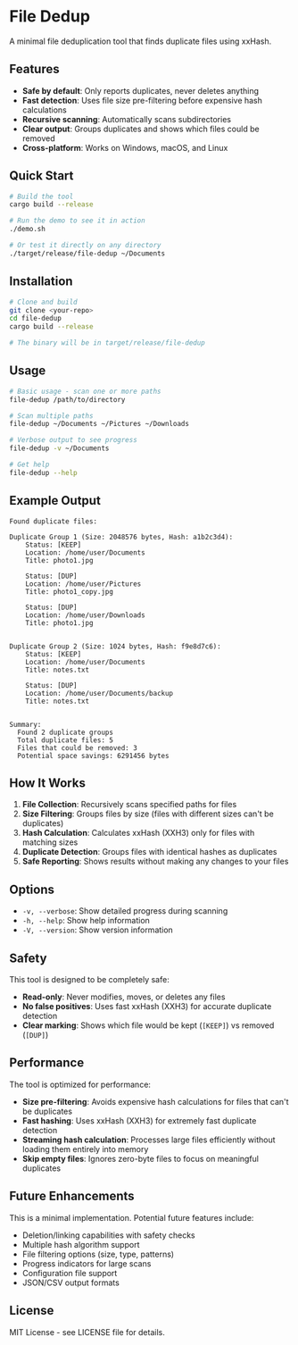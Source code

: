 # File Dedup

A minimal file deduplication tool that finds duplicate files using xxHash.

## Features

- **Safe by default**: Only reports duplicates, never deletes anything
- **Fast detection**: Uses file size pre-filtering before expensive hash calculations
- **Recursive scanning**: Automatically scans subdirectories
- **Clear output**: Groups duplicates and shows which files could be removed
- **Cross-platform**: Works on Windows, macOS, and Linux

## Quick Start

```bash
# Build the tool
cargo build --release

# Run the demo to see it in action
./demo.sh

# Or test it directly on any directory
./target/release/file-dedup ~/Documents
```

## Installation

```bash
# Clone and build
git clone <your-repo>
cd file-dedup
cargo build --release

# The binary will be in target/release/file-dedup
```

## Usage

```bash
# Basic usage - scan one or more paths
file-dedup /path/to/directory

# Scan multiple paths
file-dedup ~/Documents ~/Pictures ~/Downloads

# Verbose output to see progress
file-dedup -v ~/Documents

# Get help
file-dedup --help
```

## Example Output

```
Found duplicate files:

Duplicate Group 1 (Size: 2048576 bytes, Hash: a1b2c3d4):
    Status: [KEEP]
    Location: /home/user/Documents
    Title: photo1.jpg

    Status: [DUP]
    Location: /home/user/Pictures
    Title: photo1_copy.jpg

    Status: [DUP]
    Location: /home/user/Downloads
    Title: photo1.jpg


Duplicate Group 2 (Size: 1024 bytes, Hash: f9e8d7c6):
    Status: [KEEP]
    Location: /home/user/Documents
    Title: notes.txt

    Status: [DUP]
    Location: /home/user/Documents/backup
    Title: notes.txt


Summary:
  Found 2 duplicate groups
  Total duplicate files: 5
  Files that could be removed: 3
  Potential space savings: 6291456 bytes
```

## How It Works

1. **File Collection**: Recursively scans specified paths for files
2. **Size Filtering**: Groups files by size (files with different sizes can't be duplicates)
3. **Hash Calculation**: Calculates xxHash (XXH3) only for files with matching sizes
4. **Duplicate Detection**: Groups files with identical hashes as duplicates
5. **Safe Reporting**: Shows results without making any changes to your files

## Options

- `-v, --verbose`: Show detailed progress during scanning
- `-h, --help`: Show help information
- `-V, --version`: Show version information

## Safety

This tool is designed to be completely safe:
- **Read-only**: Never modifies, moves, or deletes any files
- **No false positives**: Uses fast xxHash (XXH3) for accurate duplicate detection
- **Clear marking**: Shows which file would be kept (`[KEEP]`) vs removed (`[DUP]`)

## Performance

The tool is optimized for performance:
- **Size pre-filtering**: Avoids expensive hash calculations for files that can't be duplicates
- **Fast hashing**: Uses xxHash (XXH3) for extremely fast duplicate detection
- **Streaming hash calculation**: Processes large files efficiently without loading them entirely into memory
- **Skip empty files**: Ignores zero-byte files to focus on meaningful duplicates

## Future Enhancements

This is a minimal implementation. Potential future features include:
- Deletion/linking capabilities with safety checks
- Multiple hash algorithm support
- File filtering options (size, type, patterns)
- Progress indicators for large scans
- Configuration file support
- JSON/CSV output formats

## License

MIT License - see LICENSE file for details.

